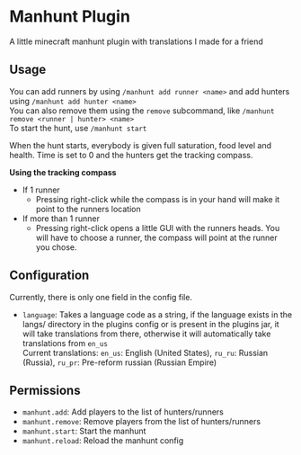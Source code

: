 # Manhunt Plugin
A little minecraft manhunt plugin with translations I made for a friend

## Usage
You can add runners by using `/manhunt add runner <name>` and add hunters using `/manhunt add hunter <name>`<br>
You can also remove them using the `remove` subcommand, like `/manhunt remove <runner | hunter> <name>`<br>
To start the hunt, use `/manhunt start`<br>

When the hunt starts, everybody is given full saturation, food level and health. Time is set to 0 and the hunters get the tracking compass.

**Using the tracking compass**
- If 1 runner
  - Pressing right-click while the compass is in your hand will make it point to the runners location
- If more than 1 runner
  - Pressing right-click opens a little GUI with the runners heads. You will have to choose a runner, the compass will point at the runner you chose.

## Configuration
Currently, there is only one field in the config file.<br>
- `language`:
    Takes a language code as a string, if the language exists in the langs/ directory in the plugins config or is present in the plugins jar, it will take translations from there, otherwise it will automatically take translations from `en_us`<br>
    Current translations: `en_us`: English (United States), `ru_ru`: Russian (Russia), `ru_pr`: Pre-reform russian (Russian Empire)

## Permissions
- `manhunt.add`: Add players to the list of hunters/runners
- `manhunt.remove`: Remove players from the list of hunters/runners
- `manhunt.start`: Start the manhunt
- `manhunt.reload`: Reload the manhunt config
